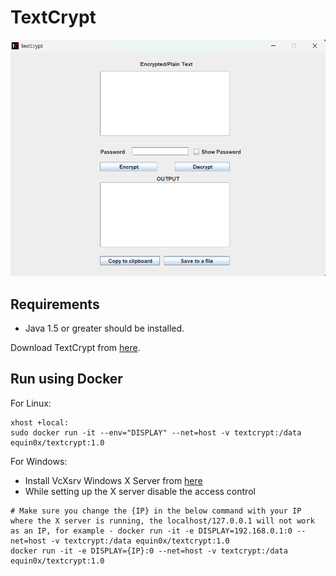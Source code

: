 # TextCrypt
![Screenshot of the application](/screenshot/TextCrypt-UI.png)

## Requirements
 - Java 1.5 or greater should be installed.


Download TextCrypt from [here](https://github.com/sahilvinodMhatre/TextCrypt/releases/download/binary/TextCrypt.jar).

## Run using Docker

For Linux:

```
xhost +local:
sudo docker run -it --env="DISPLAY" --net=host -v textcrypt:/data  equin0x/textcrypt:1.0
```

For Windows:

- Install VcXsrv Windows X Server from [here](https://sourceforge.net/projects/vcxsrv/)
- While setting up the X server disable the access control 

```
# Make sure you change the {IP} in the below command with your IP where the X server is running, the localhost/127.0.0.1 will not work as an IP, for example - docker run -it -e DISPLAY=192.168.0.1:0 --net=host -v textcrypt:/data equin0x/textcrypt:1.0  
docker run -it -e DISPLAY={IP}:0 --net=host -v textcrypt:/data equin0x/textcrypt:1.0
```
